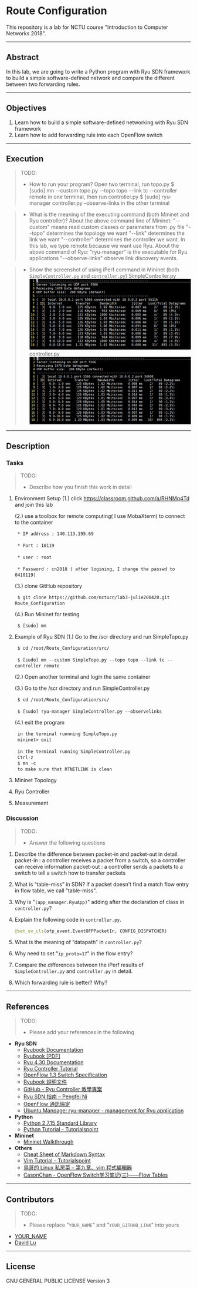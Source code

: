 # Route Configuration

This repository is a lab for NCTU course "Introduction to Computer Networks 2018".

---
## Abstract

In this lab, we are going to write a Python program with Ryu SDN framework to build a simple software-defined network and compare the different between two forwarding rules.

---
## Objectives

1. Learn how to build a simple software-defined networking with Ryu SDN framework
2. Learn how to add forwarding rule into each OpenFlow switch

---
## Execution

> TODO:
> * How to run your program?
    Open two terminal, run topo.py
    $ [sudo] mn --custom topo.py --topo topo --link tc --controller remote
    in one terminal, then run controller.py
    $ [sudo] ryu-manager controller.py –observe-links
    in the other terminal
    
> * What is the meaning of the executing command (both Mininet and Ryu controller)?
    About the above command line of Mininet:
    "--custom" means read custom classes or parameters from .py file
    "--topo" determines the topology we want
    "--link" determines the link we want
    "--controller" determines the controller we want. In this lab, we type remote because we want use Ryu.
    About the above command of Ryu:
    "ryu-manager" is the executable for Ryu applications
    "--observe-links" observe link discovery events.
    
> * Show the screenshot of using iPerf command in Mininet (both `SimpleController.py` and `controller.py`)
    SimpleController.py
    ![alt text](screenshot_result1.PNG)
    controller.py
    ![alt text](screenshot_result2.PNG)

---
## Description

### Tasks

> TODO:
> * Describe how you finish this work in detail

1. Environment Setup
   (1.) click https://classroom.github.com/a/RHNMq4Td and join this lab
   
   (2.) use a toolbox for remote computing( I use MobaXterm) to connect to the container
        
        * IP address : 140.113.195.69
        
        * Port : 10119
        
        * user : root
        
        * Password : cn2018 ( after logining, I change the passwd to 0410119)
    
   (3.) clone GitHub repository
    
        $ git clone https://github.com/nctucn/lab3-julie200420.git Route_Configuration
         
   (4.) Run Mininet for testing
   
        $ [sudo] mn
       
2. Example of Ryu SDN
   (1.) Go to the /scr directory and run SimpleTopo.py 
   
        $ cd /root/Route_Configuration/src/
        
        $ [sudo] mn --custom SimpleTopo.py --topo topo --link tc --controller remote
        
   (2.) Open another terminal and login the same container
   
   (3.) Go to the /scr directory and run SimpleController.py
        
        $ cd /root/Route_Configuration/src/
        
        $ [sudo] ryu-manager SimpleController.py --observelinks
        
   (4.) exit the program
        
        in the terminal runnning SimpleTopo.py
        mininet> exit
        
        in the terminal running SimpleController.py
        Ctrl-z
        $ mn -c
        to make sure that RTNETLINK is clean

3. Mininet Topology

4. Ryu Controller

5. Measurement

### Discussion

> TODO:
> * Answer the following questions

1. Describe the difference between packet-in and packet-out in detail.
   packet-in : a controller receives a packet from a switch, so a controller can receive information
   packet-out : a controller sends a packets to a switch to tell a switch how to transfer packets
   
2. What is “table-miss” in SDN?
   If a packet doesn't find a match flow entry in flow table, we call "table-miss".
   
3. Why is "`(app_manager.RyuApp)`" adding after the declaration of class in `controller.py`?
   
4. Explain the following code in `controller.py`.
    ```python
    @set_ev_cls(ofp_event.EventOFPPacketIn, CONFIG_DISPATCHER)
    ```

5. What is the meaning of “datapath” in `controller.py`?
   
6. Why need to set "`ip_proto=17`" in the flow entry?
   
7. Compare the differences between the iPerf results of `SimpleController.py` and `controller.py` in detail.
   
8. Which forwarding rule is better? Why?

---
## References

> TODO: 
> * Please add your references in the following

* **Ryu SDN**
    * [Ryubook Documentation](https://osrg.github.io/ryu-book/en/html/)
    * [Ryubook [PDF]](https://osrg.github.io/ryu-book/en/Ryubook.pdf)
    * [Ryu 4.30 Documentation](https://github.com/mininet/mininet/wiki/Introduction-to-Mininet)
    * [Ryu Controller Tutorial](http://sdnhub.org/tutorials/ryu/)
    * [OpenFlow 1.3 Switch Specification](https://www.opennetworking.org/wp-content/uploads/2014/10/openflow-spec-v1.3.0.pdf)
    * [Ryubook 說明文件](https://osrg.github.io/ryu-book/zh_tw/html/)
    * [GitHub - Ryu Controller 教學專案](https://github.com/OSE-Lab/Learning-SDN/blob/master/Controller/Ryu/README.md)
    * [Ryu SDN 指南 – Pengfei Ni](https://feisky.gitbooks.io/sdn/sdn/ryu.html)
    * [OpenFlow 通訊協定](https://osrg.github.io/ryu-book/zh_tw/html/openflow_protocol.html)
    * [Ubuntu Manpage: ryu-manager - management for Ryu application](http://manpages.ubuntu.com/manpages/bionic/man8/ryu-manager.8.html)
* **Python**
    * [Python 2.7.15 Standard Library](https://docs.python.org/2/library/index.html)
    * [Python Tutorial - Tutorialspoint](https://www.tutorialspoint.com/python/)
* **Mininet**
    * [Mininet Walkthrough](http://mininet.org/walkthrough/)
* **Others**
    * [Cheat Sheet of Markdown Syntax](https://www.markdownguide.org/cheat-sheet)
    * [Vim Tutorial – Tutorialspoint](https://www.tutorialspoint.com/vim/index.htm)
    * [鳥哥的 Linux 私房菜 – 第九章、vim 程式編輯器](http://linux.vbird.org/linux_basic/0310vi.php)
    * [CasonChan - OpenFlow Switch学习笔记(三)——Flow Tables](https://www.cnblogs.com/CasonChan/p/4620652.html)

---
## Contributors

> TODO:
> * Please replace "`YOUR_NAME`" and "`YOUR_GITHUB_LINK`" into yours

* [YOUR_NAME](YOUR_GITHUB_LINK)
* [David Lu](https://github.com/yungshenglu)

---
## License

GNU GENERAL PUBLIC LICENSE Version 3

